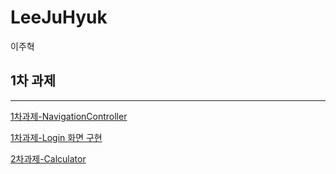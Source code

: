 # LeeJuHyuk

이주혁

## 1차 과제

---
[1차과제-NavigationController](https://github.com/26th-SOPT-iOS/LeeJuHyuk/blob/master/markdown/1st_assignment-Navigation-Controller-View-Transition.md)


[1차과제-Login 화면 구현](https://github.com/26th-SOPT-iOS/LeeJuHyuk/blob/master/markdown/1st_assignment-Login-View.md)


[2차과제-Calculator](https://github.com/26th-SOPT-iOS/LeeJuHyuk/blob/master/markdown/2nd-assignment-Calculator.md)
